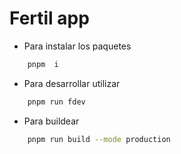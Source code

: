 # Fertil app


* Para instalar los paquetes
```bash
    pnpm  i
```


* Para desarrollar utilizar 

```bash
    pnpm run fdev
```

* Para buildear
```bash
    pnpm run build --mode production
```
